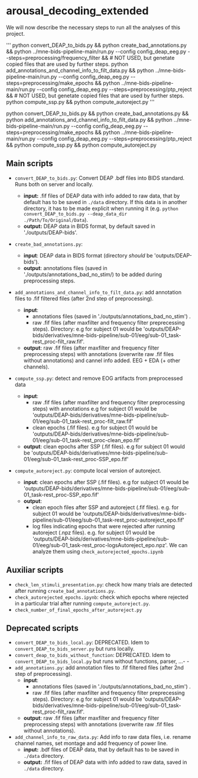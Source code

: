 # arousal_decoding_extended
We will now describe the necessary steps to run all the analyses of this project.

'''
python convert_DEAP_to_bids.py &&
python create_bad_annotations.py &&
python ../mne-bids-pipeline-main/run.py --config config_deap_eeg.py --steps=preprocessing/frequency_filter && # NOT USED, but genetate copied files that are used by further steps.
python add_annotations_and_channel_info_to_filt_data.py &&
python ../mne-bids-pipeline-main/run.py --config config_deap_eeg.py --steps=preprocessing/make_epochs &&
python ../mne-bids-pipeline-main/run.py --config config_deap_eeg.py --steps=preprocessing/ptp_reject && # NOT USED, but genetate copied files that are used by further steps.
python compute_ssp.py &&
python compute_autoreject.py
'''

python convert_DEAP_to_bids.py && python create_bad_annotations.py && python add_annotations_and_channel_info_to_filt_data.py && python ../mne-bids-pipeline-main/run.py --config config_deap_eeg.py --steps=preprocessing/make_epochs && python ../mne-bids-pipeline-main/run.py --config config_deap_eeg.py --steps=preprocessing/ptp_reject && python compute_ssp.py && python compute_autoreject.py

## Main scripts

- `convert_DEAP_to_bids.py`: Convert DEAP .bdf files into BIDS standard. Runs both on server and locally.
  - **input:** .fif files of DEAP data with info added to raw data, that by default  has to be saved in `./data` directory. If this data is in another directory, it has to be made explicit when running it (e.g. `python convert_DEAP_to_bids.py --deap_data_dir ./Path/To/Original/Data`).
  - **output:** DEAP data in BIDS format, by default saved in './outputs/DEAP-bids'. 

- `create_bad_annotations.py`: 
  - **input**:  DEAP data in BIDS format (directory *should* be 'outputs/DEAP-bids').
  - **output**: annotations files (saved in './outputs/annotations_bad_no_stim/) to be added during preprocessing steps.

- `add_annotations_and_channel_info_to_filt_data.py`: add annotation files to .fif filtered files (after 2nd step of preprocessing).
  - **input**:
    - annotations files (saved in './outputs/annotations_bad_no_stim') .
    - raw .fif files (after maxfilter and frequency filter preprecessing steps). Directory: e.g for subject 01 would be 'outputs/DEAP-bids/derivatives/mne-bids-pipeline/sub-01/eeg/sub-01_task-rest_proc-filt_raw.fif'.
  - **output**: raw .fif files (after maxfilter and frequency filter preprocessing steps) with annotations (overwrite raw .fif files without annotations) and cannel info added. EEG + EDA (+ other channels).


- `compute_ssp.py`: detect and remove EOG artifacts from preprocessed data
  - **input**:
    - raw .fif files (after maxfilter and frequency filter preprocessing steps) with annotations e.g for subject 01 would be 'outputs/DEAP-bids/derivatives/mne-bids-pipeline/sub-01/eeg/sub-01_task-rest_proc-filt_raw.fif'
    - clean epochs (.fif files). e.g for subject 01 would be 'outputs/DEAP-bids/derivatives/mne-bids-pipeline/sub-01/eeg/sub-01_task-rest_proc-clean_epo.fif'
  - **output**: clean epochs after SSP (.fif files). e.g for subject 01 would be 'outputs/DEAP-bids/derivatives/mne-bids-pipeline/sub-01/eeg/sub-01_task-rest_proc-SSP_epo.fif'

- `compute_autoreject.py`: compute local version of autoreject.
  - **input**: clean epochs after SSP (.fif files). e.g for subject 01 would be 'outputs/DEAP-bids/derivatives/mne-bids-pipeline/sub-01/eeg/sub-01_task-rest_proc-SSP_epo.fif'
  - **output**:
    - clean epoch files after SSP and autoreject (.fif files). e.g. for subject 01 would be 'outputs/DEAP-bids/derivatives/mne-bids-pipeline/sub-01/eeg/sub-01_task-rest_proc-autoreject_epo.fif'
    - log files indicating epochs that were rejected after running autoreject (.npz files). e.g. for subject 01 would be 'outputs/DEAP-bids/derivatives/mne-bids-pipeline/sub-01/eeg/sub-01_task-rest_proc-logsAutoreject_epo.npz'. We can analyze them using `check_autorejected_epochs.ipynb`

## Auxiliar scripts

- `check_len_stimuli_presentation.py`: check how many trials are detected after running `create_bad_annotations.py`.
- `check_autorejected_epochs.ipynb`: check which epochs where rejected in a particular trial after running `compute_autoreject.py`.
- `check_number_of_final_epochs_after_autoreject.py`

## Deprecated scripts

- `convert_DEAP_to_bids_local.py`: DEPRECATED. Idem to `convert_DEAP_to_bids_server.py` but runs locally.
- `convert_deap_to_bids_without_function`: DEPRECATED. Idem to `convert_DEAP_to_bids_local.py` but runs without functions, parser, ...\- - 
- `add_annotations.py`: add annotation files to .fif filtered files (after 2nd step of preprocessing).
  - **input**:
    - annotations files (saved in './outputs/annotations_bad_no_stim') .
    - raw .fif files (after maxfilter and frequency filter preprecessing steps). Directory: e.g for subject 01 would be 'outputs/DEAP-bids/derivatives/mne-bids-pipeline/sub-01/eeg/sub-01_task-rest_proc-filt_raw.fif'.
  - **output**: raw .fif files (after maxfilter and frequency filter preprocessing steps) with annotations (overwrite raw .fif files without annotations).
- `add_channel_info_to_raw_data.py`: Add info to raw data files, i.e. rename channel names, set montage and add frequency of power line.
  - **input:** .bdf files of DEAP data, that by default has to be saved in `./data` directory. 
  - **output:** .fif files of DEAP data with info added to raw data, saved in `./data` directory. 